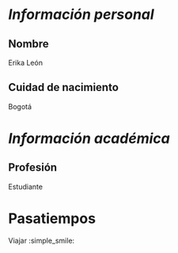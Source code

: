 
# ***Información personal***
## Nombre
Erika León
## Cuidad de nacimiento
Bogotá
# ***Información académica***
## Profesión
Estudiante
# Pasatiempos
Viajar
:simple_smile:


 
